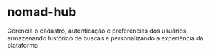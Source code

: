 # nomad-hub
Gerencia o cadastro, autenticação e preferências dos usuários, armazenando histórico de buscas e personalizando a experiência da plataforma
